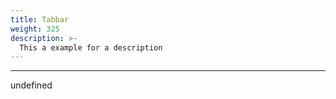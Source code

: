 ```yaml
---
title: Tabbar
weight: 325
description: >-
  This a example for a description
---
```


---

undefined
